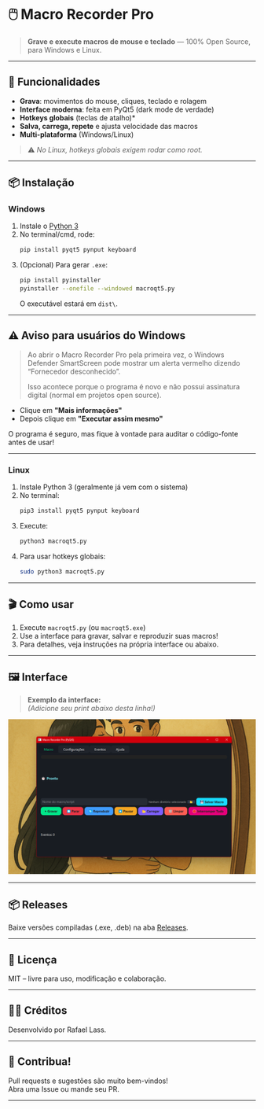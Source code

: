# 🖱️ Macro Recorder Pro

> **Grave e execute macros de mouse e teclado** — 100% Open Source, para Windows e Linux.

---

## 🚀 Funcionalidades

- **Grava**: movimentos do mouse, cliques, teclado e rolagem
- **Interface moderna**: feita em PyQt5 (dark mode de verdade)
- **Hotkeys globais** (teclas de atalho)*
- **Salva, carrega, repete** e ajusta velocidade das macros
- **Multi-plataforma** (Windows/Linux)

> ⚠️ *No Linux, hotkeys globais exigem rodar como root.*

---

## 📦 Instalação

### **Windows**

1. Instale o [Python 3](https://www.python.org/downloads/)
2. No terminal/cmd, rode:
    ```sh
    pip install pyqt5 pynput keyboard
    ```
3. (Opcional) Para gerar `.exe`:
    ```sh
    pip install pyinstaller
    pyinstaller --onefile --windowed macroqt5.py
    ```
    O executável estará em `dist\`.

---

## ⚠️ Aviso para usuários do Windows

> Ao abrir o Macro Recorder Pro pela primeira vez, o Windows Defender SmartScreen pode mostrar um alerta vermelho dizendo “Fornecedor desconhecido”.
>
> Isso acontece porque o programa é novo e não possui assinatura digital (normal em projetos open source).

- Clique em **"Mais informações"**
- Depois clique em **"Executar assim mesmo"**

O programa é seguro, mas fique à vontade para auditar o código-fonte antes de usar!

---

### **Linux**

1. Instale Python 3 (geralmente já vem com o sistema)
2. No terminal:
    ```sh
    pip3 install pyqt5 pynput keyboard
    ```
3. Execute:
    ```sh
    python3 macroqt5.py
    ```
4. Para usar hotkeys globais:
    ```sh
    sudo python3 macroqt5.py
    ```

---

## 🎬 Como usar

1. Execute `macroqt5.py` (ou `macroqt5.exe`)
2. Use a interface para gravar, salvar e reproduzir suas macros!
3. Para detalhes, veja instruções na própria interface ou abaixo.

---

## 🖼️ Interface

> **Exemplo da interface:**  
> *(Adicione seu print abaixo desta linha!)*

![Macro Recorder Pro Print](./imgs/screenshot.png)

---

## 📦 Releases

Baixe versões compiladas (.exe, .deb) na aba [Releases](https://github.com/SEUUSUARIO/macro-recorder-pro/releases).

---

## 📜 Licença

MIT – livre para uso, modificação e colaboração.

---

## 👨‍💻 Créditos

Desenvolvido por Rafael Lass.

---

## 🤝 Contribua!

Pull requests e sugestões são muito bem-vindos!  
Abra uma Issue ou mande seu PR.

---

